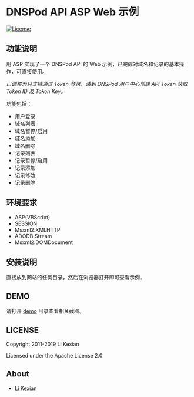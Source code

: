 # DNSPod API ASP Web 示例

[![License](https://img.shields.io/badge/license-Apache%202.0-blue.svg)](LICENSE)

## 功能说明

用 ASP 实现了一个 DNSPod API 的 Web 示例，已完成对域名和记录的基本操作，可直接使用。

*已调整为只支持通过 Token 登录，请到 DNSPod 用户中心创建 API Token 获取 Token ID 及 Token Key。*

功能包括：
- 用户登录
- 域名列表
- 域名暂停/启用
- 域名添加
- 域名删除
- 记录列表
- 记录暂停/启用
- 记录添加
- 记录修改
- 记录删除

## 环境要求

- ASP(VBScript)
- SESSION
- Msxml2.XMLHTTP
- ADODB.Stream
- Msxml2.DOMDocument

## 安装说明

直接放到网站的任何目录，然后在浏览器打开即可查看示例。

## DEMO

请打开 [demo](demo) 目录查看相关截图。

## LICENSE

Copyright 2011-2019 Li Kexian

Licensed under the Apache License 2.0

## About

- [Li Kexian](https://www.likexian.com/)
